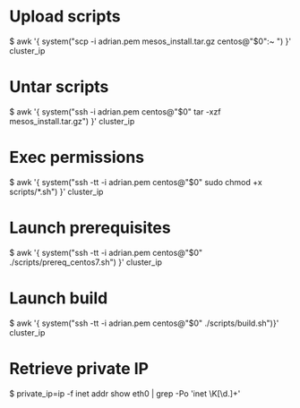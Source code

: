 # Upload scripts
$ awk '{ system("scp -i adrian.pem mesos_install.tar.gz centos@"$0":~ ") }' cluster_ip

# Untar scripts
$ awk '{ system("ssh -i adrian.pem centos@"$0" tar -xzf mesos_install.tar.gz") }' cluster_ip 

# Exec permissions
$ awk '{ system("ssh -tt -i adrian.pem  centos@"$0" sudo chmod +x scripts/*.sh") }' cluster_ip  

# Launch prerequisites 
$ awk '{ system("ssh -tt -i adrian.pem  centos@"$0" ./scripts/prereq_centos7.sh") }' cluster_ip

# Launch build
$ awk '{ system("ssh -tt -i adrian.pem centos@"$0" ./scripts/build.sh")}' cluster_ip

# Retrieve private IP
$ private_ip=ip -f inet addr show eth0 | grep -Po 'inet \K[\d.]+'